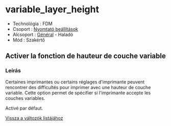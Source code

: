 # variable\_layer\_height

* Technológia : FDM
* Csoport : [Nyomtató beállítások](../../beallitasok/printer_settings.md)
* Alcsoport : [Général](../../beallitasok/printer_settings.md#général) - Haladó
* Mód : Szakértő

## Activer la fonction de hauteur de couche variable

### Leírás

Certaines imprimantes ou certains réglages d'imprimante peuvent rencontrer des difficultés pour imprimer avec une hauteur de couche variable. Cette option permet de spécifier si l'imprimante accepte les couches variables.

Activé par défaut.

[Vissza a változók listájához](/)

